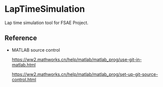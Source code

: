 # LapTimeSimulation
Lap time simulation tool for FSAE Project.

## Reference

- MATLAB source control

  https://ww2.mathworks.cn/help/matlab/matlab_prog/use-git-in-matlab.html
  
  https://ww2.mathworks.cn/help/matlab/matlab_prog/set-up-git-source-control.html
